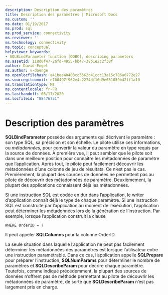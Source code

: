 ```yaml
---
description: Description des paramètres
title: Description des paramètres | Microsoft Docs
ms.custom: ''
ms.date: 01/19/2017
ms.prod: sql
ms.prod_service: connectivity
ms.reviewer: ''
ms.technology: connectivity
ms.topic: conceptual
helpviewer_keywords:
- SQLBindParameter function [ODBC], describing parameters
ms.assetid: 118d0f47-2afd-4955-bb47-38b1e2c2f38f
author: David-Engel
ms.author: v-daenge
ms.openlocfilehash: a41bee40403cc3562c41ccc13a15c706a0772e27
ms.sourcegitcommit: e700497f962e4c2274df16d9e651059b42ff1a10
ms.translationtype: MT
ms.contentlocale: fr-FR
ms.lasthandoff: 08/17/2020
ms.locfileid: "88476751"
---
```

# <a name="describing-parameters"></a>Description des paramètres
**SQLBindParameter** possède des arguments qui décrivent le paramètre : son type SQL, sa précision et son échelle. Le pilote utilise ces informations, ou *métadonnées,* pour convertir la valeur du paramètre en type requis par la source de données. À première vue, il peut sembler que le pilote soit dans une meilleure position pour connaître les métadonnées de paramètre que l’application. Après tout, le pilote peut facilement découvrir les métadonnées d’une colonne de jeu de résultats. Ce n’est pas le cas. Premièrement, la plupart des sources de données ne permettent pas au pilote de découvrir des métadonnées de paramètre. Deuxièmement, la plupart des applications connaissent déjà les métadonnées.  
  
 Si une instruction SQL est codée en dur dans l’application, le writer d’application connaît déjà le type de chaque paramètre. Si une instruction SQL est construite par l’application au moment de l’exécution, l’application peut déterminer les métadonnées lors de la génération de l’instruction. Par exemple, lorsque l’application construit la clause  
  
```  
WHERE OrderID = ?  
```  
  
 Il peut appeler **SQLColumns** pour la colonne OrderID.  
  
 La seule situation dans laquelle l’application ne peut pas facilement déterminer les métadonnées des paramètres est lorsque l’utilisateur entre une instruction paramétrable. Dans ce cas, l’application appelle **SQLPrepare** pour préparer l’instruction, **SQLNumParams** pour déterminer le nombre de paramètres et **SQLDescribeParam** pour décrire chaque paramètre. Toutefois, comme indiqué précédemment, la plupart des sources de données n’offrent pas de méthode permettant au pilote de découvrir les métadonnées de paramètre, de sorte que **SQLDescribeParam** n’est pas largement pris en charge.

